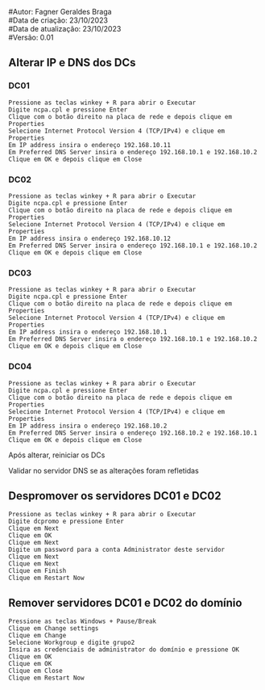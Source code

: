 #Autor: Fagner Geraldes Braga  
#Data de criação: 23/10/2023    
#Data de atualização: 23/10/2023  
#Versão: 0.01  

## Alterar IP e DNS dos DCs
### DC01   
```
Pressione as teclas winkey + R para abrir o Executar
Digite ncpa.cpl e pressione Enter
Clique com o botão direito na placa de rede e depois clique em Properties
Selecione Internet Protocol Version 4 (TCP/IPv4) e clique em Properties
Em IP address insira o endereço 192.168.10.11
Em Preferred DNS Server insira o endereço 192.168.10.1 e 192.168.10.2
Clique em OK e depois clique em Close
```
### DC02 
```
Pressione as teclas winkey + R para abrir o Executar
Digite ncpa.cpl e pressione Enter
Clique com o botão direito na placa de rede e depois clique em Properties
Selecione Internet Protocol Version 4 (TCP/IPv4) e clique em Properties
Em IP address insira o endereço 192.168.10.12
Em Preferred DNS Server insira o endereço 192.168.10.1 e 192.168.10.2
Clique em OK e depois clique em Close
```
### DC03 
```
Pressione as teclas winkey + R para abrir o Executar
Digite ncpa.cpl e pressione Enter
Clique com o botão direito na placa de rede e depois clique em Properties
Selecione Internet Protocol Version 4 (TCP/IPv4) e clique em Properties
Em IP address insira o endereço 192.168.10.1
Em Preferred DNS Server insira o endereço 192.168.10.1 e 192.168.10.2
Clique em OK e depois clique em Close
```
### DC04 
```
Pressione as teclas winkey + R para abrir o Executar
Digite ncpa.cpl e pressione Enter
Clique com o botão direito na placa de rede e depois clique em Properties
Selecione Internet Protocol Version 4 (TCP/IPv4) e clique em Properties
Em IP address insira o endereço 192.168.10.2
Em Preferred DNS Server insira o endereço 192.168.10.2 e 192.168.10.1
Clique em OK e depois clique em Close
```
Após alterar, reiniciar os DCs

Validar no servidor DNS se as alterações foram refletidas

## Despromover os servidores DC01 e DC02
```
Pressione as teclas winkey + R para abrir o Executar
Digite dcpromo e pressione Enter
Clique em Next
Clique em OK
Clique em Next
Digite um password para a conta Administrator deste servidor
Clique em Next
Clique em Next
Clique em Finish
Clique em Restart Now
```
## Remover servidores DC01 e DC02 do domínio
```
Pressione as teclas Windows + Pause/Break
Clique em Change settings
Clique em Change
Selecione Workgroup e digite grupo2
Insira as credenciais de administrator do domínio e pressione OK
Clique em OK
Clique em OK
Clique em Close
Clique em Restart Now
```